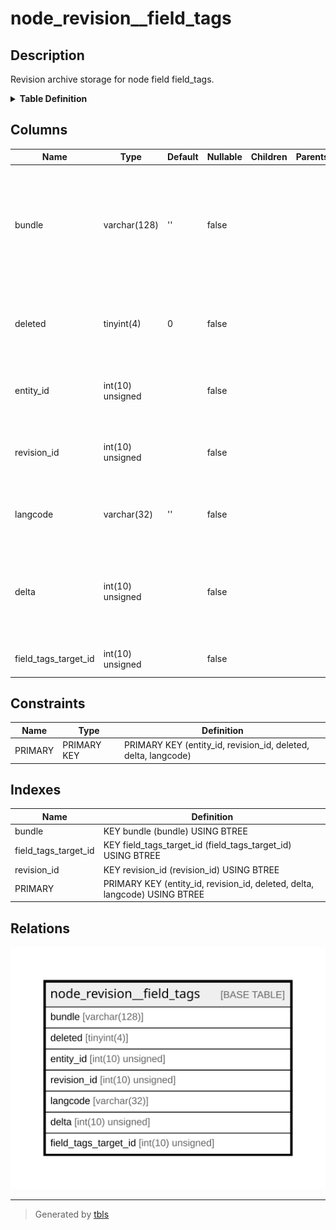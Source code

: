 # node_revision__field_tags

## Description

Revision archive storage for node field field_tags.

<details>
<summary><strong>Table Definition</strong></summary>

```sql
CREATE TABLE `node_revision__field_tags` (
  `bundle` varchar(128) CHARACTER SET ascii COLLATE ascii_general_ci NOT NULL DEFAULT '' COMMENT 'The field instance bundle to which this row belongs, used when deleting a field instance',
  `deleted` tinyint(4) NOT NULL DEFAULT 0 COMMENT 'A boolean indicating whether this data item has been deleted',
  `entity_id` int(10) unsigned NOT NULL COMMENT 'The entity id this data is attached to',
  `revision_id` int(10) unsigned NOT NULL COMMENT 'The entity revision id this data is attached to',
  `langcode` varchar(32) CHARACTER SET ascii COLLATE ascii_general_ci NOT NULL DEFAULT '' COMMENT 'The language code for this data item.',
  `delta` int(10) unsigned NOT NULL COMMENT 'The sequence number for this data item, used for multi-value fields',
  `field_tags_target_id` int(10) unsigned NOT NULL COMMENT 'The ID of the target entity.',
  PRIMARY KEY (`entity_id`,`revision_id`,`deleted`,`delta`,`langcode`),
  KEY `bundle` (`bundle`),
  KEY `revision_id` (`revision_id`),
  KEY `field_tags_target_id` (`field_tags_target_id`)
) ENGINE=InnoDB DEFAULT CHARSET=utf8mb4 COLLATE=utf8mb4_general_ci COMMENT='Revision archive storage for node field field_tags.'
```

</details>

## Columns

| Name | Type | Default | Nullable | Children | Parents | Comment |
| ---- | ---- | ------- | -------- | -------- | ------- | ------- |
| bundle | varchar(128) | '' | false |  |  | The field instance bundle to which this row belongs, used when deleting a field instance |
| deleted | tinyint(4) | 0 | false |  |  | A boolean indicating whether this data item has been deleted |
| entity_id | int(10) unsigned |  | false |  |  | The entity id this data is attached to |
| revision_id | int(10) unsigned |  | false |  |  | The entity revision id this data is attached to |
| langcode | varchar(32) | '' | false |  |  | The language code for this data item. |
| delta | int(10) unsigned |  | false |  |  | The sequence number for this data item, used for multi-value fields |
| field_tags_target_id | int(10) unsigned |  | false |  |  | The ID of the target entity. |

## Constraints

| Name | Type | Definition |
| ---- | ---- | ---------- |
| PRIMARY | PRIMARY KEY | PRIMARY KEY (entity_id, revision_id, deleted, delta, langcode) |

## Indexes

| Name | Definition |
| ---- | ---------- |
| bundle | KEY bundle (bundle) USING BTREE |
| field_tags_target_id | KEY field_tags_target_id (field_tags_target_id) USING BTREE |
| revision_id | KEY revision_id (revision_id) USING BTREE |
| PRIMARY | PRIMARY KEY (entity_id, revision_id, deleted, delta, langcode) USING BTREE |

## Relations

![er](node_revision__field_tags.svg)

---

> Generated by [tbls](https://github.com/k1LoW/tbls)

